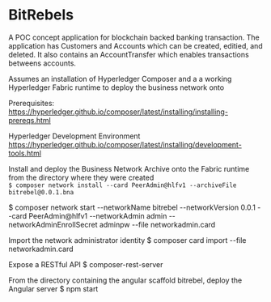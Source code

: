 # BitRebels


A POC concept application for blockchain backed banking transaction.
The application has Customers and Accounts which can be created, editied, and deleted.
It also contains an AccountTransfer which enables transactions betweens accounts.

Assumes an installation of Hyperledger Composer and a a working Hyperledger Fabric runtime to deploy the business network onto

Prerequisites: <n>
https://hyperledger.github.io/composer/latest/installing/installing-prereqs.html

Hyperledger Development Environment
https://hyperledger.github.io/composer/latest/installing/development-tools.html


Install and deploy the Business Network Archive onto the Fabric runtime from the directory where they were created <br/>
`$ composer network install --card PeerAdmin@hlfv1 --archiveFile bitrebel@0.0.1.bna`

$ composer network start --networkName bitrebel --networkVersion 0.0.1 --card PeerAdmin@hlfv1 --networkAdmin admin
--networkAdminEnrollSecret adminpw --file networkadmin.card

Import the network administrator identity
$ composer card import --file networkadmin.card

Expose a RESTful API
$ composer-rest-server

From the directory containing the angular scaffold bitrebel, deploy the Angular server
$ npm start

